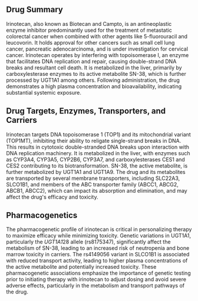 ## Drug Summary
Irinotecan, also known as Biotecan and Campto, is an antineoplastic enzyme inhibitor predominantly used for the treatment of metastatic colorectal cancer when combined with other agents like 5-fluorouracil and leucovorin. It holds approval for other cancers such as small cell lung cancer, pancreatic adenocarcinoma, and is under investigation for cervical cancer. Irinotecan operates by interfering with topoisomerase I, an enzyme that facilitates DNA replication and repair, causing double-strand DNA breaks and resultant cell death. It is metabolized in the liver, primarily by carboxylesterase enzymes to its active metabolite SN-38, which is further processed by UGT1A1 among others. Following administration, the drug demonstrates a high plasma concentration and bioavailability, indicating substantial systemic exposure.

## Drug Targets, Enzymes, Transporters, and Carriers
Irinotecan targets DNA topoisomerase 1 (TOP1) and its mitochondrial variant (TOP1MT), inhibiting their ability to religate single-strand breaks in DNA. This results in cytotoxic double-stranded DNA breaks upon interaction with DNA replication machinery. It is metabolized in the liver, with enzymes such as CYP3A4, CYP3A5, CYP2B6, CYP3A7, and carboxylesterases CES1 and CES2 contributing to its biotransformation. SN-38, the active metabolite, is further metabolized by UGT1A1 and UGT1A9. The drug and its metabolites are transported by several membrane transporters, including SLC22A3, SLCO1B1, and members of the ABC transporter family (ABCC1, ABCG2, ABCB1, ABCC2), which can impact its absorption and elimination, and may affect the drug's efficacy and toxicity.

## Pharmacogenetics
The pharmacogenetic profile of irinotecan is critical in personalizing therapy to maximize efficacy while minimizing toxicity. Genetic variations in UGT1A1, particularly the *UGT1A1*28 allele (rs8175347), significantly affect the metabolism of SN-38, leading to an increased risk of neutropenia and bone marrow toxicity in carriers. The rs4149056 variant in SLCO1B1 is associated with reduced transport activity, leading to higher plasma concentrations of the active metabolite and potentially increased toxicity. These pharmacogenetic associations emphasize the importance of genetic testing prior to initiating therapy with irinotecan to adjust dosing and avoid severe adverse effects, particularly in the metabolism and transport pathways of the drug.